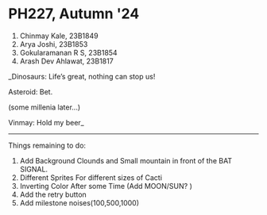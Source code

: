 # PH227, Autumn '24
1. Chinmay Kale, 23B1849
2. Arya Joshi, 23B1853
3. Gokularamanan R S, 23B1854
4. Arash Dev Ahlawat, 23B1817

_Dinosaurs: Life’s great, nothing can stop us!

Asteroid: Bet.

(some millenia later...)

Vinmay: Hold my beer_
***
Things remaining to do:
1. Add Background Clounds and Small mountain in front of the BAT SIGNAL.
2. Different Sprites For different sizes of Cacti
3. Inverting Color After some Time (Add MOON/SUN? )
4. Add the retry button
5. Add milestone noises(100,500,1000)
